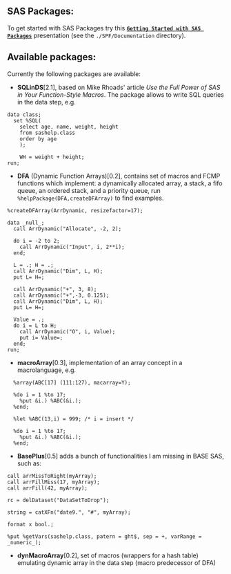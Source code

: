 ## SAS Packages:
To get started with SAS Packages try this [**`Getting Started with SAS Packages`**](https://github.com/yabwon/SAS_PACKAGES/blob/master/SPF/Documentation/Getting_Started_with_SAS_Packages.pdf "Getting Started with SAS Packages") presentation (see the `./SPF/Documentation` directory).

## Available packages:
Currently the following packages are available:

- **SQLinDS**\[2.1\], based on Mike Rhoads' article *Use the Full Power of SAS in Your Function-Style Macros*. The package allows to write SQL queries in the data step, e.g.
```
data class;
  set %SQL(
    select age, name, weight, height 
    from sashelp.class 
    order by age
    );
    
    WH = weight + height;
run;
```

- **DFA** (Dynamic Function Arrays)\[0.2\], contains set of macros and FCMP functions which implement: a dynamically allocated array, a stack, a fifo queue, an ordered stack, and a priority queue, run `%helpPackage(DFA,createDFArray)` to find examples.
```
%createDFArray(ArrDynamic, resizefactor=17);

data _null_;
  call ArrDynamic("Allocate", -2, 2);

  do i = -2 to 2;
    call ArrDynamic("Input", i, 2**i);
  end;

  L = .; H = .;
  call ArrDynamic("Dim", L, H);
  put L= H=;

  call ArrDynamic("+", 3, 8);
  call ArrDynamic("+",-3, 0.125);
  call ArrDynamic("Dim", L, H);
  put L= H=;

  Value = .;
  do i = L to H;
    call ArrDynamic("O", i, Value);
    put i= Value=;
  end;
run;
```

- **macroArray**\[0.3\], implementation of an array concept in a macrolanguage, e.g. 
```
  %array(ABC[17] (111:127), macarray=Y); 

  %do i = 1 %to 17; 
    %put &i.) %ABC(&i.); 
  %end;

  %let %ABC(13,i) = 999; /* i = insert */

  %do i = 1 %to 17; 
    %put &i.) %ABC(&i.); 
  %end;
```

- **BasePlus**\[0.5\] adds a bunch of functionalities I am missing in BASE SAS, such as:
```
call arrMissToRight(myArray); 
call arrFillMiss(17, myArray); 
call arrFill(42, myArray); 

rc = delDataset("DataSetToDrop"); 

string = catXFn("date9.", "#", myArray);

format x bool.;

%put %getVars(sashelp.class, patern = ght$, sep = +, varRange = _numeric_);
```

- **dynMacroArray**\[0.2\], set of macros (wrappers for a hash table) emulating dynamic array in the data step (macro predecessor of DFA)


